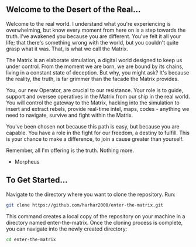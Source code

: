 ## Welcome to the Desert of the Real...

Welcome to the real world. I understand what you're experiencing is overwhelming, but know every moment from here on is a step towards the truth. I've awakened you because you are different. You've felt it all your life; that there's something wrong with the world, but you couldn't quite grasp what it was. That, is what we call the Matrix.

The Matrix is an elaborate simulation, a digital world designed to keep us under control. From the moment we are born, we are bound by its chains, living in a constant state of deception. But why, you might ask? It's because the reality, the truth, is far grimmer than the facade the Matrix provides.

You, our new Operator, are crucial to our resistance. Your role is to guide, support and oversee operatives in the Matrix from our ship in the real world. You will control the gateway to the Matrix, hacking into the simulation to insert and extract rebels, provide real-time intel, maps, codes - anything we need to navigate, survive and fight within the Matrix. 

You've been chosen not because this path is easy, but because you are capable. You have a role in the fight for our freedom, a destiny to fulfill. This is your chance to make a difference, to join a cause greater than yourself. 

Remember, all I'm offering is the truth. Nothing more. 

- Morpheus 

## To Get Started...

Navigate to the directory where you want to clone the repository. 
Run:
```bash
git clone https://github.com/harhar2000/enter-the-matrix.git
```

This command creates a local copy of the repository on your machine in a directory named enter-the-matrix.
Once the cloning process is complete, you can navigate into the newly created directory:
```bash
cd enter-the-matrix
```